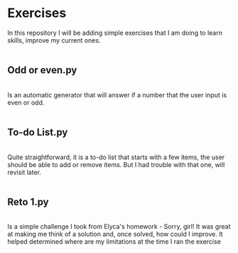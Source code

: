 # Exercises
In this repository I will be adding simple exercises that I am doing to learn skills, improve my current ones.
<br><br>

## Odd or even.py

<br>
Is an automatic generator that will answer if a number that the user input is even or odd.
<br><br>

## To-do List.py

<br>
Quite straightforward, it is a to-do list that starts with a few items, the user should be able to add or remove items.
But I had trouble with that one, will revisit later.
<br><br>

## Reto 1.py

<br>
Is a simple challenge I took from Elyca's homework - Sorry, girl!
It was great at making me think of a solution and, once solved, how could I improve.
It helped determined where are my limitations at the time I ran the exercise
<br><br>
